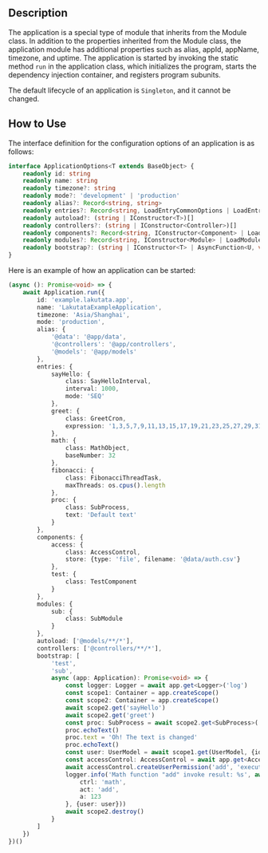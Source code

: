 ## Description

The application is a special type of module that inherits from the Module class. In addition to the properties inherited
from the Module class, the application module has additional properties such as alias, appId, appName, timezone, and
uptime. The application is started by invoking the static method `run` in the application class, which initializes the
program, starts the dependency injection container, and registers program subunits.

The default lifecycle of an application is `Singleton`, and it cannot be changed.

## How to Use

The interface definition for the configuration options of an application is as follows:

```typescript
interface ApplicationOptions<T extends BaseObject> {
    readonly id: string
    readonly name: string
    readonly timezone?: string
    readonly mode?: 'development' | 'production'
    readonly alias?: Record<string, string>
    readonly entries?: Record<string, LoadEntryCommonOptions | LoadEntryClassOptions<T>>
    readonly autoload?: (string | IConstructor<T>)[]
    readonly controllers?: (string | IConstructor<Controller>)[]
    readonly components?: Record<string, IConstructor<Component> | LoadComponentOptions<Component>>
    readonly modules?: Record<string, IConstructor<Module> | LoadModuleOptions<Module>>
    readonly bootstrap?: (string | IConstructor<T> | AsyncFunction<U, void>)[]
}
```

Here is an example of how an application can be started:

```typescript
(async (): Promise<void> => {
    await Application.run({
        id: 'example.lakutata.app',
        name: 'LakutataExampleApplication',
        timezone: 'Asia/Shanghai',
        mode: 'production',
        alias: {
            '@data': '@app/data',
            '@controllers': '@app/controllers',
            '@models': '@app/models'
        },
        entries: {
            sayHello: {
                class: SayHelloInterval,
                interval: 1000,
                mode: 'SEQ'
            },
            greet: {
                class: GreetCron,
                expression: '1,3,5,7,9,11,13,15,17,19,21,23,25,27,29,31,33,35,37,39,41,43,45,47,49,51,53,55,57,59 * * * * ? '
            },
            math: {
                class: MathObject,
                baseNumber: 32
            },
            fibonacci: {
                class: FibonacciThreadTask,
                maxThreads: os.cpus().length
            },
            proc: {
                class: SubProcess,
                text: 'Default text'
            }
        },
        components: {
            access: {
                class: AccessControl,
                store: {type: 'file', filename: '@data/auth.csv'}
            },
            test: {
                class: TestComponent
            }
        },
        modules: {
            sub: {
                class: SubModule
            }
        },
        autoload: ['@models/**/*'],
        controllers: ['@controllers/**/*'],
        bootstrap: [
            'test',
            'sub',
            async (app: Application): Promise<void> => {
                const logger: Logger = await app.get<Logger>('log')
                const scope1: Container = app.createScope()
                const scope2: Container = app.createScope()
                await scope2.get('sayHello')
                await scope2.get('greet')
                const proc: SubProcess = await scope2.get<SubProcess>('proc')
                proc.echoText()
                proc.text = 'Oh! The text is changed'
                proc.echoText()
                const user: UserModel = await scope1.get(UserModel, {id: '89757', username: 'robot1'})
                const accessControl: AccessControl = await app.get<AccessControl>('access', {user: user})
                await accessControl.createUserPermission('add', 'execute')
                logger.info('Math function "add" invoke result: %s', await app.dispatchToController({
                    ctrl: 'math',
                    act: 'add',
                    a: 123
                }, {user: user}))
                await scope2.destroy()
            }
        ]
    })
})()
```
